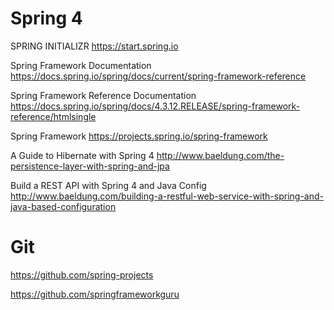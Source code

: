 # Spring 4

SPRING INITIALIZR
https://start.spring.io

Spring Framework Documentation
https://docs.spring.io/spring/docs/current/spring-framework-reference

Spring Framework Reference Documentation
https://docs.spring.io/spring/docs/4.3.12.RELEASE/spring-framework-reference/htmlsingle

Spring Framework
https://projects.spring.io/spring-framework

A Guide to Hibernate with Spring 4
http://www.baeldung.com/the-persistence-layer-with-spring-and-jpa

Build a REST API with Spring 4 and Java Config
http://www.baeldung.com/building-a-restful-web-service-with-spring-and-java-based-configuration


Git
============

https://github.com/spring-projects

https://github.com/springframeworkguru

